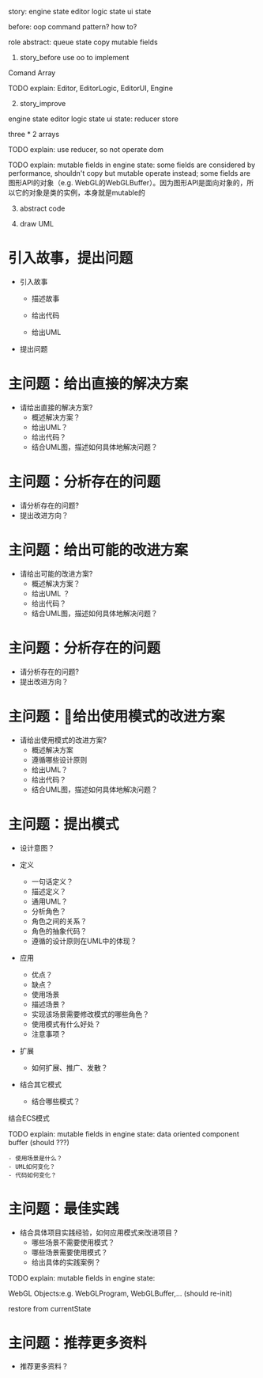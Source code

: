 story:
engine 
    state
editor
    logic state
    ui state



before:
oop
	command pattern?
    how to?




role abstract:
queue
state
copy mutable fields



1. story_before
use oo to implement


Comand Array



TODO explain:
Editor, EditorLogic, EditorUI, Engine



2. story_improve

engine 
    state
editor
    logic state
    ui
        state: reducer store


three * 2 arrays



TODO explain:
use reducer, so not operate dom



TODO explain:
mutable fields in engine state:
some fields are considered by performance, shouldn't copy but mutable operate instead;
some fields are 图形API的对象（e.g. WebGL的WebGLBuffer）。因为图形API是面向对象的，所以它的对象是类的实例，本身就是mutable的



3. abstract code




4. draw UML



<!-- TODO explain:
mutable fields in engine state:
data oriented component buffer
(should ???)

WebGL Objects:e.g. WebGLProgram, WebGLBuffer,...
(should re-init) -->


# 引入故事，提出问题

- 引入故事
    - 描述故事
    - 给出代码

    - 给出UML

- 提出问题



# 主问题：给出直接的解决方案

- 请给出直接的解决方案?
    - 概述解决方案？
    - 给出UML？
    - 给出代码？
    - 结合UML图，描述如何具体地解决问题？


# 主问题：分析存在的问题

- 请分析存在的问题?
- 提出改进方向？


# 主问题：给出可能的改进方案

- 请给出可能的改进方案?
    - 概述解决方案？
    - 给出UML ？
    - 给出代码？
    - 结合UML图，描述如何具体地解决问题？


# 主问题：分析存在的问题

- 请分析存在的问题?
- 提出改进方向？



# 主问题：给出使用模式的改进方案

- 请给出使用模式的改进方案?
    - 概述解决方案
    - 遵循哪些设计原则
    - 给出UML？
    - 给出代码？
    - 结合UML图，描述如何具体地解决问题？

# 主问题：提出模式


- 设计意图？
- 定义
    - 一句话定义？
    - 描述定义？
    - 通用UML？
    - 分析角色？
    - 角色之间的关系？
    - 角色的抽象代码？
    - 遵循的设计原则在UML中的体现？


- 应用
    - 优点？
    - 缺点？
    - 使用场景
    - 描述场景？
    - 实现该场景需要修改模式的哪些角色？
    - 使用模式有什么好处？
    - 注意事项？

- 扩展
    - 如何扩展、推广、发散？



- 结合其它模式
    - 结合哪些模式？

结合ECS模式

TODO explain:
mutable fields in engine state:
data oriented component buffer
(should ???)



<!-- TODO
reallocate geometry gameobject map -->


    - 使用场景是什么？
    - UML如何变化？
    - 代码如何变化？


# 主问题：最佳实践

- 结合具体项目实践经验，如何应用模式来改进项目？
    - 哪些场景不需要使用模式？
    - 哪些场景需要使用模式？
    - 给出具体的实践案例？



TODO explain:
mutable fields in engine state:

WebGL Objects:e.g. WebGLProgram, WebGLBuffer,...
(should re-init)

restore from currentState


# 主问题：推荐更多资料

- 推荐更多资料？


<!-- [命令模式->撤销和重做](https://gpp.tkchu.me/command.html#%E6%92%A4%E9%94%80%E5%92%8C%E9%87%8D%E5%81%9A) -->
